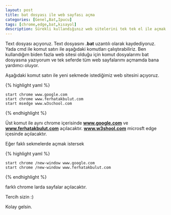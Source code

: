 ```yaml
---
layout: post
title: bat dosyası ile web sayfası açma
categories: [Genel,Bat,Ipucu]
tags: [chrome,edge,bat,kısayol]
description: Sürekli kullandığınız web sitelerini tek tek el ile açmak yerine bat dosyası ile tek seferde çalıştırabilirsiniz.
---
```



Text dosyası açıyoruz. Text dosyasını **.bat** uzantılı olarak kaydediyoruz.
Yada cmd ile komut satırı ile aşağıdaki komutları çalıştırabiliriz.
Ben kullandığım biden fazla web sitesi olduğu için komut dosyalarımı bat dosyasına yazıyorum ve tek seferde tüm web sayfalarımı
açmamda bana yardımcı oluyor.

Aşağıdaki komut satırı ile yeni sekmede istediğimiz web sitesini açıyoruz.

{% highlight yaml %}

    start chrome www.google.com
    start chrome www.ferhatakbulut.com
    start msedge www.w3school.com

{% endhighlight %}

Üst komut ile aynı chrome içerisinde **www.google.com** ve **www.ferhatakbulut.com** açılacaktır. **www.w3shool.com** microsft edge içesinde açılacaktır.

Eğer faklı sekmelerde açmak istersek

{% highlight yaml %}

    start chrome /new-window www.google.com
    start chrome /new-window www.ferhatakbulut.com

{% endhighlight %}

farklı chrome larda sayfalar açılacaktır.

Tercih sizin :)

Kolay gelsin.

